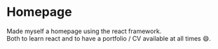 # Homepage

Made myself a homepage using the react framework.  
Both to learn react and to have a portfolio / CV available at all times 😄.